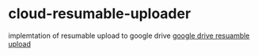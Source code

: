 # cloud-resumable-uploader
implemtation of resumable upload to google drive
[google drive resuamble upload](https://developers.google.com/drive/api/v3/resumable-upload)
